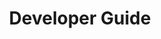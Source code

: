 ---
id: "developer-guide"
url: "comparison/developer-guide"
title: "Developer Guide"
productName: "GroupDocs.Comparison Cloud"
weight: 2
description: ""
keywords: ""
---